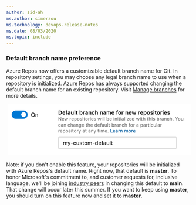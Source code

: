 ```yaml
---
author: sid-ah
ms.author: simerzou
ms.technology: devops-release-notes
ms.date: 08/03/2020
ms.topic: include
---
```


### Default branch name preference

Azure Repos now offers a customizable default branch name for Git. In repository settings, you may choose any legal branch name to use when a repository is initialized. Azure Repos has always supported changing the default branch name for an existing repository. Visit [Manage branches](/azure/devops/repos/git/manage-your-branches?view=azure-devops) for more details.  

&nbsp;<img src="../../media/173-pipelines-1-0.png" alt='default-branch-name' width="500">

Note: if you don't enable this feature, your repositories will be initialized with Azure Repos's default name. Right now, that default is **master**. To honor Microsoft's commitment to, and customer requests for, inclusive language, we'll be joining [industry peers](https://github.com/github/renaming) in changing this default to **main**. That change will occur later this summer. If you want to keep using **master**, you should turn on this feature now and set it to **master**.